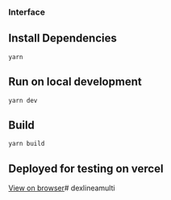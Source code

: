 ### Interface

## Install Dependencies

`yarn`

## Run on local development

`yarn dev`

## Build

`yarn build`

## Deployed for testing on vercel

[View on browser](http:/localhost:5174)# dexlineamulti